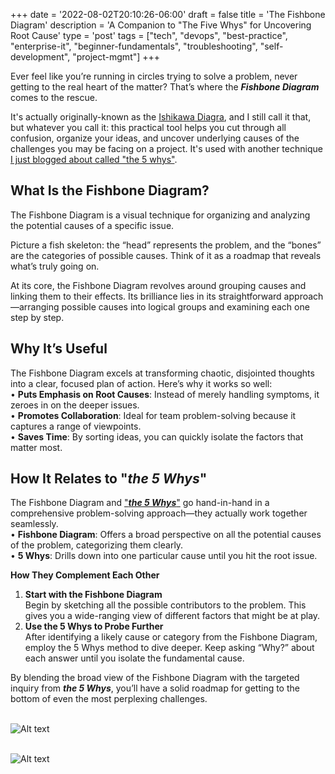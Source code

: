 +++
date = '2022-08-02T20:10:26-06:00'
draft = false
title = 'The Fishbone Diagram'
description = 'A Companion to "The Five Whys" for Uncovering Root Cause'
type = 'post'
tags = ["tech", "devops", "best-practice", "enterprise-it", "beginner-fundamentals", "troubleshooting", "self-development", "project-mgmt"]
+++

  <style type="text/css">
        .e-mail:before {
            content: attr(data-website) "\0040" attr(data-user);
            unicode-bidi: bidi-override;
            direction: rtl;
        }
    </style>

Ever feel like you’re running in circles trying to solve a problem, never getting to the real heart of the matter? That’s where the ***Fishbone Diagram*** comes to the rescue.

It's actually originally-known as the [Ishikawa Diagra](https://en.wikipedia.org/wiki/Ishikawa_diagram), and I still call it that, but whatever you call it: this practical tool helps you cut through all confusion, organize your ideas, and uncover underlying causes of the challenges you may be facing on a project.  It's used with another technique [I just blogged about called "the 5 whys"](https://julianwest.me/Blog/five-whys/).  <br />

## What Is the Fishbone Diagram? 

The Fishbone Diagram is a visual technique for organizing and analyzing the potential causes of a specific issue. <br />

Picture a fish skeleton: the “head” represents the problem, and the “bones” are the categories of possible causes. Think of it as a roadmap that reveals what’s truly going on. <br />

At its core, the Fishbone Diagram revolves around grouping causes and linking them to their effects. Its brilliance lies in its straightforward approach—arranging possible causes into logical groups and examining each one step by step. <br />

## Why It’s Useful

The Fishbone Diagram excels at transforming chaotic, disjointed thoughts into a clear, focused plan of action. Here’s why it works so well: <br />
•	**Puts Emphasis on Root Causes**: Instead of merely handling symptoms, it zeroes in on the deeper issues. <br />
•	**Promotes Collaboration**: Ideal for team problem-solving because it captures a range of viewpoints. <br />
•	**Saves Time**: By sorting ideas, you can quickly isolate the factors that matter most. <br />

## How It Relates to "*the 5 Whys*"

The Fishbone Diagram and ["***the 5 Whys***"](https://julianwest.me/Blog/five-whys/) go hand-in-hand in a comprehensive problem-solving approach—they actually work together seamlessly. <br />
•	**Fishbone Diagram**: Offers a broad perspective on all the potential causes of the problem, categorizing them clearly. <br />
•	**5 Whys**: Drills down into one particular cause until you hit the root issue. <br />

**How They Complement Each Other** <br />

1.	**Start with the Fishbone Diagram** <br />
Begin by sketching all the possible contributors to the problem. This gives you a wide-ranging view of different factors that might be at play. <br />
2.	**Use the 5 Whys to Probe Further** <br />
After identifying a likely cause or category from the Fishbone Diagram, employ the 5 Whys method to dive deeper. Keep asking “Why?” about each answer until you isolate the fundamental cause. <br />

By blending the broad view of the Fishbone Diagram with the targeted inquiry from ***the 5 Whys***, you’ll have a solid roadmap for getting to the bottom of even the most perplexing challenges. <br /> <br />



 <img src="https://julianwest.me/Blog/posts/images/Ishikawa_Fishbone_Diagram.png" alt="Alt text"> <br /> <br />



 <img src="https://julianwest.me/Blog/posts/images/Blurry_photo_fishbone_diagram.png" alt="Alt text">
